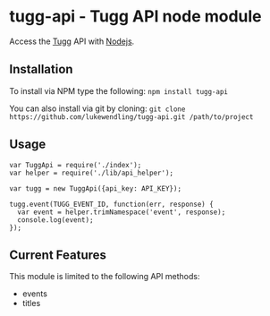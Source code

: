 tugg-api - Tugg API node module
====================

Access the [Tugg](http://www.tugg.com/api) API with [Nodejs](http://nodejs.org).

Installation
------------
To install via NPM type the following: `npm install tugg-api`

You can also install via git by cloning: `git clone https://github.com/lukewendling/tugg-api.git /path/to/project`

Usage
-----
    var TuggApi = require('./index');
    var helper = require('./lib/api_helper');

    var tugg = new TuggApi({api_key: API_KEY});

    tugg.event(TUGG_EVENT_ID, function(err, response) {
      var event = helper.trimNamespace('event', response);
      console.log(event);
    });

Current Features
---------------
This module is limited to the following API methods:

* events
* titles